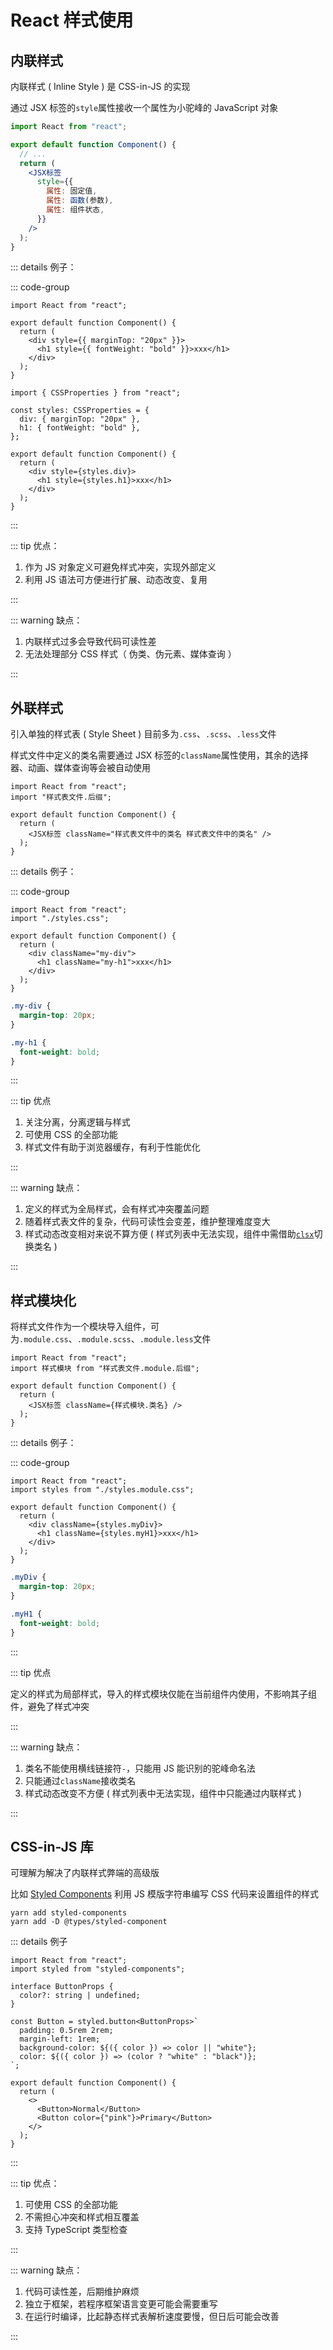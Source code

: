 # React 样式使用

## 内联样式

内联样式 ( Inline Style ) 是 CSS-in-JS 的实现

通过 JSX 标签的`style`属性接收一个属性为小驼峰的 JavaScript 对象

```jsx
import React from "react";

export default function Component() {
  // ...
  return (
    <JSX标签
      style={{
        属性: 固定值,
        属性: 函数(参数),
        属性: 组件状态,
      }}
    />
  );
}
```

::: details 例子：

::: code-group

```tsx{5-7} [👎]
import React from "react";

export default function Component() {
  return (
    <div style={{ marginTop: "20px" }}>
      <h1 style={{ fontWeight: "bold" }}>xxx</h1>
    </div>
  );
}
```

```tsx{3-6,10-12} [👍]
import { CSSProperties } from "react";

const styles: CSSProperties = {
  div: { marginTop: "20px" },
  h1: { fontWeight: "bold" },
};

export default function Component() {
  return (
    <div style={styles.div}>
      <h1 style={styles.h1}>xxx</h1>
    </div>
  );
}
```

:::

::: tip 优点：

1. 作为 JS 对象定义可避免样式冲突，实现外部定义
2. 利用 JS 语法可方便进行扩展、动态改变、复用

:::

::: warning 缺点：

1. 内联样式过多会导致代码可读性差
2. 无法处理部分 CSS 样式（ 伪类、伪元素、媒体查询 ）

:::

## 外联样式

引入单独的样式表 ( Style Sheet ) 目前多为`.css`、`.scss`、`.less`文件

样式文件中定义的类名需要通过 JSX 标签的`className`属性使用，其余的选择器、动画、媒体查询等会被自动使用

```jsx{6}
import React from "react";
import "样式表文件.后缀";

export default function Component() {
  return (
    <JSX标签 className="样式表文件中的类名 样式表文件中的类名" />
  );
}
```

::: details 例子：

::: code-group

```jsx{2,6-8} [组件]
import React from "react";
import "./styles.css";

export default function Component() {
  return (
    <div className="my-div">
      <h1 className="my-h1">xxx</h1>
    </div>
  );
}
```

```css [CSS样式表]
.my-div {
  margin-top: 20px;
}

.my-h1 {
  font-weight: bold;
}
```

:::

::: tip 优点

1. 关注分离，分离逻辑与样式
2. 可使用 CSS 的全部功能
3. 样式文件有助于浏览器缓存，有利于性能优化

:::

::: warning 缺点：

1. 定义的样式为全局样式，会有样式冲突覆盖问题
2. 随着样式表文件的复杂，代码可读性会变差，维护整理难度变大
3. 样式动态改变相对来说不算方便 ( 样式列表中无法实现，组件中需借助[`clsx`]()切换类名 )

:::

## 样式模块化

将样式文件作为一个模块导入组件，可为`.module.css`、`.module.scss`、`.module.less`文件

```jsx{6}
import React from "react";
import 样式模块 from "样式表文件.module.后缀";

export default function Component() {
  return (
    <JSX标签 className={样式模块.类名} />
  );
}
```

::: details 例子：

::: code-group

```jsx{2,6-8} [组件]
import React from "react";
import styles from "./styles.module.css";

export default function Component() {
  return (
    <div className={styles.myDiv}>
      <h1 className={styles.myH1}>xxx</h1>
    </div>
  );
}
```

```css [CSS样式表]
.myDiv {
  margin-top: 20px;
}

.myH1 {
  font-weight: bold;
}
```

:::

::: tip 优点

定义的样式为局部样式，导入的样式模块仅能在当前组件内使用，不影响其子组件，避免了样式冲突

:::

::: warning 缺点：

1. 类名不能使用横线链接符`-`，只能用 JS 能识别的驼峰命名法
2. 只能通过`className`接收类名
3. 样式动态改变不方便 ( 样式列表中无法实现，组件中只能通过内联样式 )

:::

## CSS-in-JS 库

可理解为解决了内联样式弊端的高级版

比如 [Styled Components](https://styled-components.com/docs) 利用 JS 模版字符串编写 CSS 代码来设置组件的样式

```shell
yarn add styled-components
yarn add -D @types/styled-component
```

::: details 例子

```tsx
import React from "react";
import styled from "styled-components";

interface ButtonProps {
  color?: string | undefined;
}

const Button = styled.button<ButtonProps>`
  padding: 0.5rem 2rem;
  margin-left: 1rem;
  background-color: ${({ color }) => color || "white"};
  color: ${({ color }) => (color ? "white" : "black")};
`;

export default function Component() {
  return (
    <>
      <Button>Normal</Button>
      <Button color={"pink"}>Primary</Button>
    </>
  );
}
```

:::

::: tip 优点：

1. 可使用 CSS 的全部功能
2. 不需担心冲突和样式相互覆盖
3. 支持 TypeScript 类型检查

:::

::: warning 缺点：

1. 代码可读性差，后期维护麻烦
2. 独立于框架，若程序框架语言变更可能会需要重写
3. 在运行时编译，比起静态样式表解析速度要慢，但日后可能会改善

:::
